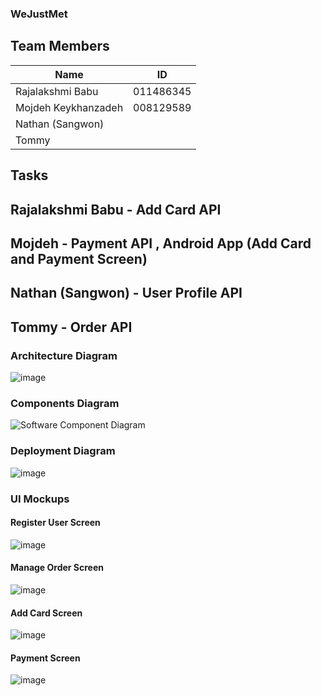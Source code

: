 ### WeJustMet
## Team Members

| Name | ID |
| --- | --- |
| Rajalakshmi Babu | 011486345 |
| Mojdeh Keykhanzadeh | 008129589 |
| Nathan (Sangwon) |  |
| Tommy |  |



## Tasks
## Rajalakshmi Babu - Add Card API
## Mojdeh - Payment API , Android App (Add Card and Payment Screen)
## Nathan (Sangwon) - User Profile API
## Tommy - Order API

### Architecture Diagram
![image](https://user-images.githubusercontent.com/30476448/57498846-5cd89400-7292-11e9-9aac-5a00b9244779.png)

### Components Diagram
![Software Component Diagram](https://user-images.githubusercontent.com/14917279/57505383-0167cf80-72ad-11e9-805f-bec8eea24d8b.png)

### Deployment Diagram
![image](https://user-images.githubusercontent.com/30476448/57506537-eb5c0e00-72b0-11e9-9855-594af0727923.png)

### UI Mockups 

#### Register User Screen

![image](https://user-images.githubusercontent.com/33049718/57508892-a38cb500-72b7-11e9-94a4-6832603a97ab.png)

#### Manage Order Screen 

![image](https://user-images.githubusercontent.com/33049718/57508953-cfa83600-72b7-11e9-83c9-624bbd30cc2c.png)

#### Add Card Screen

![image](https://user-images.githubusercontent.com/33049718/57508999-ee0e3180-72b7-11e9-93b1-9f2f2d1a258c.png)

#### Payment Screen

![image](https://user-images.githubusercontent.com/33049718/57509035-0a11d300-72b8-11e9-8dea-e8d7b7ddae65.png)
